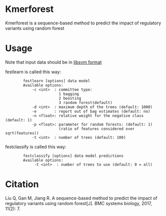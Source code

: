 # Kmerforest
Kmerforest is a sequence-based method to predict the impact of regulatory variants using random forest

# Usage

Note that input data should be in [libsvm format](https://www.csie.ntu.edu.tw/~cjlin/libsvm/)

festlearn is called this way:

            festlearn [options] data model
            Available options:
                -c <int>  : committee type:
                            1 bagging
                            2 boosting 
                            3 random forest(default)
                -d <int>  : maximum depth of the trees (default: 1000)
                -e        : report out of bag estimates (default: no)
                -n <float>: relative weight for the negative class (default: 1)
                -p <float>: parameter for random forests: (default: 1)
                            (ratio of features considered over sqrt(features))
                -t <int>  : number of trees (default: 100)

festclassify is called this way:

            festclassify [options] data model predictions
            Available options:
                 -t <int>  : number of trees to use (default: 0 = all)

# Citation

Liu Q, Gan M, Jiang R. A sequence-based method to predict the impact of regulatory variants using random forest[J]. BMC systems biology, 2017, 11(2): 7.
